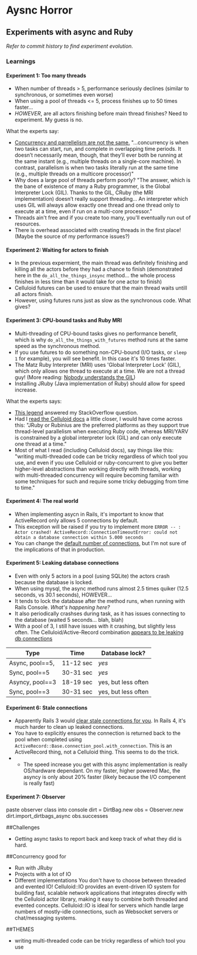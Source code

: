 # Aysnc Horror
## Experiments with async and Ruby

*Refer to commit history to find experiment evolution.*

### Learnings
#### Experiment 1: Too many threads
+ When number of threads > 5, performance seriously declines (similar to synchronous, or sometimes even worse)
+ When using a pool of threads <= 5, process finishes up to 50 times faster...
+ *HOWEVER*, are all actors finishing before main thread finishes? Need to experiment. My guess is no.

What the experts say:

+ [Concurrency and parrellelism are not the same.](http://www.toptal.com/ruby/ruby-concurrency-and-parallelism-a-practical-primer) "...concurrency is when two tasks can start, run, and complete in overlapping time periods. It doesn’t necessarily mean, though, that they’ll ever both be running at the same instant (e.g., multiple threads on a single-core machine). In contrast, parallelism is when two tasks literally run at the same time (e.g., multiple threads on a multicore processor)"
+ Why does a large pool of threads perform poorly? "The answer, which is the bane of existence of many a Ruby programmer, is the Global Interpreter Lock (GIL). Thanks to the GIL, CRuby (the MRI implementation) doesn’t really support threading... An interpreter which uses GIL will always allow exactly one thread and one thread only to execute at a time, even if run on a multi-core processor."
+ Threads ain't free and if you create too many, you'll eventually run out of resources.
+ There is overhead associated with creating threads in the first place! (Maybe the source of my performance issues?)

#### Experiment 2: Waiting for actors to finish
+ In the previous expermient, the main thread was definitely finishing and killing all the actors before they had a chance to finish (demonstrated here in the `do_all_the_things_insync` method... the whole process finishes in less time than it would take for one actor to finish)
+ Celluloid futures can be used to ensure that the main thread waits untill all actors finish.
+ However, using futures runs just as slow as the synchronous code. What gives?

#### Experiment 3: CPU-bound tasks and Ruby MRI
+ Multi-threading of CPU-bound tasks gives no performance benefit, which is why `do_all_the_things_with_futures` method runs at the same speed as the synchronous method.
+ If you use futures to do something non-CPU-bound (I/O tasks, or `sleep 1` for example), you will see benefit. In this case it's 10 times faster.
+ The Matz Ruby Interpreter (MRI) uses 'Global Interpreter Lock' (GIL), which only allows one thread to execute at a time. We are not a thread guy! (More reading: [Nobody understands the GIL](http://www.jstorimer.com/blogs/workingwithcode/8085491-nobody-understands-the-gil))
+ Installing JRuby (Java implementation of Ruby) should allow for speed increase.

What the experts says:

+ [This legend](http://stackoverflow.com/questions/33101565/celluloid-futures-not-faster-than-synchronous-computation/33102081#33102081) answered my StackOverflow question.
+ Had I [read the Celluloid docs](https://github.com/celluloid/celluloid-io) a little closer, I would have come across this: "JRuby or Rubinius are the preferred platforms as they support true thread-level parallelism when executing Ruby code, whereas MRI/YARV is constrained by a global interpreter lock (GIL) and can only execute one thread at a time."
+ Most of what I read (including Celluloid docs), say things like this: "writing multi-threaded code can be tricky regardless of which tool you use, and even if you use Celluloid or ruby-concurrent to give you better higher-level abstractions than working directly with threads, working with multi-threaded concurrency will require becoming familiar with some techniques for such and require some tricky debugging from time to time."

#### Experiment 4: The real world
+ When implementing asycn in Rails, it's important to know that ActiveRecord only allows 5 connections by default.
+ This exception will be raised if you try to implement more `ERROR -- : Actor crashed! ActiveRecord::ConnectionTimeoutError: could not obtain a database connection within 5.000 seconds`
+ You can change the [default number of connections](https://devcenter.heroku.com/articles/concurrency-and-database-connections), but I'm not sure of the implications of that in production.

#### Experiment 5: Leaking database connections
+ Even with only 5 actors in a pool (using SQLite) the actors crash because the database is locked.
+ When using mysql, the async method runs almost 2.5 times quiker (12.5 seconds, vs 30.1 seconds), HOWEVER...
+ It tends to lock the database after the method runs, when running with Rails Console. *What's happening here?*
+ It also periodically crashses during task, as it has issues connecting to the database (waited 5 seconds... blah, blah)
+ With a pool of 3, I still have issues with it crashing, but slightly less often. The Celluloid/Active-Record combination [appears to be leaking db connections](https://groups.google.com/forum/#!topic/celluloid-ruby/n9a1RpRztjY)

 Type | Time | Database lock?
 --- | --- | ---
 Async, pool==5, | 11-12 sec | *yes*
 Sync, pool==5 | 30-31 sec | *yes*
 Asyncy, pool==3 | 18-19 sec | yes, but less often
 Sync, pool==3 | 30-31 sec | yes, but less often


#### Experiment 6: Stale connections
+ Apparently Rails 3 would [clear stale connections for you](https://bibwild.wordpress.com/2014/07/17/activerecord-concurrency-in-rails4-avoid-leaked-connections/). In Rails 4, it's much harder to clean up leaked connections.
+ You have to explicitly ensures the connection is returned back to the pool when completed using `ActiveRecord::Base.connection_pool.with_connection`. This is an ActiveRecord thing, not a Celluloid thing. This seems to do the trick.
+ * The speed increase you get with this async implementation is really OS/hardware dependant. On my faster, higher powered Mac, the asyncy is only about 20% faster (likely because the I/O compenent is really fast)

#### Experiment 7: Observer

paste observer class into console
dirt = DirtBag.new
obs = Observer.new
dirt.import_dirtbags_async
obs.successes

##Challenges
- Getting async tasks to report back and keep track of what they did is hard.

##Concurrency good for
- Run with JRuby
- Projects with a lot of IO
- Different implementations You don't have to choose between threaded and evented IO! Celluloid::IO provides an event-driven IO system for building fast, scalable network applications that integrates directly with the Celluloid actor library, making it easy to combine both threaded and evented concepts. Celluloid::IO is ideal for servers which handle large numbers of mostly-idle connections, such as Websocket servers or chat/messaging systems.


##THEMES
+ writing multi-threaded code can be tricky regardless of which tool you use



